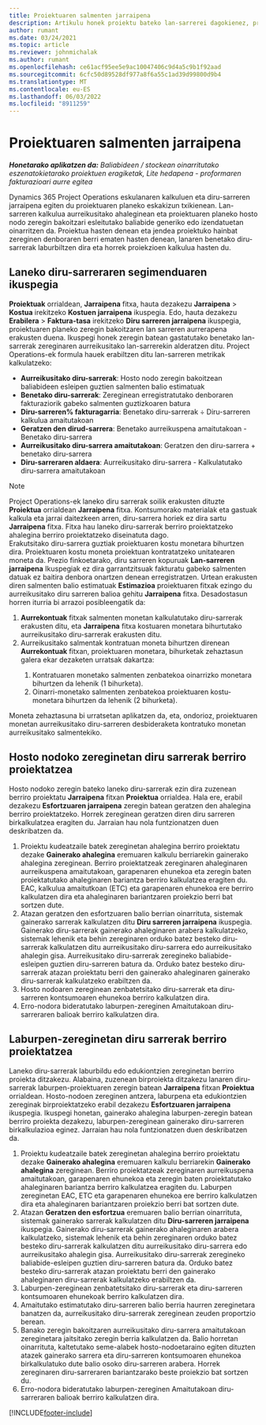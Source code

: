```yaml
---
title: Proiektuaren salmenten jarraipena
description: Artikulu honek proiektu bateko lan-sarrerei dagokienez, proiektu-eragiketei buruzko informazioa ematen du.
author: rumant
ms.date: 03/24/2021
ms.topic: article
ms.reviewer: johnmichalak
ms.author: rumant
ms.openlocfilehash: ce61acf95ee5e9ac10047406c9d4a5c9b1f92aad
ms.sourcegitcommit: 6cfc50d89528df977a8f6a55c1ad39d99800d9b4
ms.translationtype: MT
ms.contentlocale: eu-ES
ms.lasthandoff: 06/03/2022
ms.locfileid: "8911259"
---
```

# <a name="project-sales-tracking"></a>Proiektuaren salmenten jarraipena

_**Honetarako aplikatzen da:** Baliabideen / stockean oinarritutako eszenatokietarako proiektuen eragiketak, Lite hedapena - proformaren fakturazioari aurre egitea_

Dynamics 365 Project Operations eskulanaren kalkuluen eta diru-sarreren jarraipena egiten du proiektuaren planeko eskakizun txikienean. Lan-sarreren kalkulua aurreikusitako ahaleginean eta proiektuaren planeko hosto nodo zeregin bakoitzari esleitutako baliabide generiko edo izendatuetan oinarritzen da. Proiektua hasten denean eta jendea proiektuko hainbat zereginen denboraren berri ematen hasten denean, lanaren benetako diru-sarrerak laburbiltzen dira eta horrek proiekzioen kalkulua hasten du.

## <a name="labor-revenue-tracking-view"></a>Laneko diru-sarreraren segimenduaren ikuspegia

**Proiektuak** orrialdean, **Jarraipena** fitxa, hauta dezakezu **Jarraipena** > **Kostua** irekitzeko **Kostuen jarraipena** ikuspegia. Edo, hauta dezakezu **Erabilera** > **Faktura-tasa** irekitzeko **Diru sarreren jarraipena** ikuspegia, proiektuaren planeko zeregin bakoitzaren lan sarreren aurrerapena erakusten duena. Ikuspegi honek zeregin batean gastatutako benetako lan-sarrerak zereginaren aurreikusitako lan-sarrerekin alderatzen ditu. Project Operations-ek formula hauek erabiltzen ditu lan-sarreren metrikak kalkulatzeko:

- **Aurreikusitako diru-sarrerak**: Hosto nodo zeregin bakoitzean baliabideen esleipen guztien salmenten balio estimatuak
- **Benetako diru-sarrerak**: Zereginean erregistratutako denboraren fakturaziorik gabeko salmenten guztizkoaren batura
- **Diru-sarreren% fakturagarria**: Benetako diru-sarrerak ÷ Diru-sarreren kalkulua amaitutakoan
- **Geratzen den dirud-sarrera**: Benetako aurreikuspena amaitutakoan - Benetako diru-sarrera
- **Aurreikusitako diru-sarrera amaitutakoan**: Geratzen den diru-sarrera + benetako diru-sarrera
- **Diru-sarreraren aldaera**: Aurreikusitako diru-sarrera - Kalkulatutako diru-sarrera amaitutakoan


> [!NOTE]
> Project Operations-ek laneko diru sarrerak soilik erakusten dituzte **Proiektua** orrialdean **Jarraipena** fitxa. Kontsumorako materialak eta gastuak kalkula eta jarrai daitezkeen arren, diru-sarrera horiek ez dira sartu **Jarraipena** fitxa. Fitxa hau laneko diru-sarrerak berriro proiektatzeko ahalegina berriro proiektatzeko diseinatuta dago.  
> Erakutsitako diru-sarrera guztiak proiektuaren kostu monetara bihurtzen dira. Proiektuaren kostu moneta proiektuan kontratatzeko unitatearen moneta da. Prezio finkoetarako, diru sarreren kopuruak **Lan-sarreren jarraipena** Ikuspegiak ez dira garrantzitsuak fakturatu gabeko salmenten datuak ez baitira denbora onartzen denean erregistratzen.
> Urtean erakusten diren salmenten balio estimatuak **Estimazioa** proiektuaren fitxak ezingo du aurreikusitako diru sarreren balioa gehitu **Jarraipena** fitxa. Desadostasun horren iturria bi arrazoi posibleengatik da:
><ol>
   ><li> <b>Aurrekontuak</b> fitxak salmenten monetan kalkulatutako diru-sarrerak erakusten ditu, eta <b>Jarraipena</b> fitxa kostuaren monetara bihurtutako aurreikusitako diru-sarrerak erakusten ditu. </li>
   ><li> Aurreikusitako salmentak kontratuan moneta bihurtzen direnean <b>Aurrekontuak</b> fitxan, proiektuaren monetara, bihurketak zehaztasun galera ekar dezaketen urratsak dakartza: </li>
><ol>
><li> Kontratuaren monetako salmenten zenbatekoa oinarrizko monetara bihurtzen da lehenik (1 bihurketa).</li>
><li> Oinarri-monetako salmenten zenbatekoa proiektuaren kostu-monetara bihurtzen da lehenik (2 bihurketa). </li>
></ol>
></ol>
> Moneta zehaztasuna bi urratsetan aplikatzen da, eta, ondorioz, proiektuaren monetan aurreikusitako diru-sarreren desbideraketa kontratuko monetan aurreikusitako salmentekiko.
   

## <a name="reprojecting-revenues-on-leaf-node-tasks"></a>Hosto nodoko zereginetan diru sarrerak berriro proiektatzea

Hosto nodoko zeregin bateko laneko diru-sarrerak ezin dira zuzenean berriro proiektatu **Jarraipena** fitxan **Proiektua** orrialdea. Hala ere, erabil dezakezu **Esfortzuaren jarraipena** zeregin batean geratzen den ahalegina berriro proiektatzeko. Horrek zereginean geratzen diren diru sarreren birkalkulatzea eragiten du. Jarraian hau nola funtzionatzen duen deskribatzen da.

1. Proiektu kudeatzaile batek zereginetan ahalegina berriro proiektatu dezake **Gainerako ahalegina** eremuaren kalkulu berriarekin gainerako ahalegina zereginean. Berriro proiektatzeak zereginaren ahaleginaren aurreikuspena amaitutakoan, garapenaren ehunekoa eta zeregin baten proiektatutako ahaleginaren bariantza berriro kalkulatzea eragiten du. EAC, kalkulua amaitutkoan (ETC) eta garapenaren ehunekoa ere berriro kalkulatzen dira eta ahaleginaren bariantzaren proiekzio berri bat sortzen dute.
2. Atazan geratzen den esfortzuaren balio berrian oinarrituta, sistemak gainerako sarrerak kalkulatzen ditu **Diru sarreren jarraipena** ikuspegia. Gainerako diru-sarrerak gainerako ahaleginaren arabera kalkulatzeko, sistemak lehenik eta behin zereginaren orduko batez besteko diru-sarrerak kalkulatzen ditu aurreikusitako diru-sarrera edo aurreikusitako ahalegin gisa. Aurreikusitako diru-sarrerak zeregineko baliabide-esleipen guztien diru-sarreren batura da. Orduko batez besteko diru-sarrerak atazan proiektatu berri den gainerako ahaleginaren gainerako diru-sarrerak kalkulatzeko erabiltzen da.
3. Hosto nodoaren zereginean zenbatetsitako diru-sarrerak eta diru-sarreren kontsumoaren ehunekoa berriro kalkulatzen dira.
4. Erro-nodora bideratutako laburpen-zereginen Amaitutakoan diru-sarreraren balioak berriro kalkulatzen dira.

## <a name="reprojecting-revenues-on-summary-tasks"></a>Laburpen-zereginetan diru sarrerak berriro proiektatzea

Laneko diru-sarrerak laburbildu edo edukiontzien zereginetan berriro proiekta ditzakezu. Alabaina, zuzenean birproiekta ditzakezu lanaren diru-sarrerak laburpen-proiektuaren zeregin batean **Jarraipena** fitxan **Proiektua** orrialdean. Hosto-nodoen zereginen antzera, laburpena eta edukiontzien zereginak birproiektatzeko erabil dezakezu **Esfortzuaren jarraipena** ikuspegia. Ikuspegi honetan, gainerako ahalegina laburpen-zeregin batean berriro proiekta dezakezu, laburpen-zereginean gainerako diru-sarreren birkalkulazioa eginez. Jarraian hau nola funtzionatzen duen deskribatzen da.

1. Proiektu kudeatzaile batek zereginetan ahalegina berriro proiektatu dezake **Gainerako ahalegina** eremuaren kalkulu berriarekin **Gainerako ahalegina** zereginean. Berriro proiektatzeak zereginaren aurreikuspena amaitutakoan, garapenaren ehunekoa eta zeregin baten proiektatutako ahaleginaren bariantza berriro kalkulatzea eragiten du. Laburpen zereginetan EAC, ETC eta garapenaren ehunekoa ere berriro kalkulatzen dira eta ahaleginaren bariantzaren proiekzio berri bat sortzen dute.
2. Atazan **Geratzen den esfortzua** eremuaren balio berrian oinarrituta, sistemak gainerako sarrerak kalkulatzen ditu **Diru-sarreren jarraipena** ikuspegia. Gainerako diru-sarrerak gainerako ahaleginaren arabera kalkulatzeko, sistemak lehenik eta behin zereginaren orduko batez besteko diru-sarrerak kalkulatzen ditu aurreikusitako diru-sarrera edo aurreikusitako ahalegin gisa. Aurreikusitako diru-sarrerak zeregineko baliabide-esleipen guztien diru-sarreren batura da. Orduko batez besteko diru-sarrerak atazan proiektatu berri den gainerako ahaleginaren diru-sarrerak kalkulatzeko erabiltzen da.
3. Laburpen-zereginean zenbatetsitako diru-sarrerak eta diru-sarreren kontsumoaren ehunekoak berriro kalkulatzen dira.
4. Amaitutako estimatutako diru-sarreren balio berria haurren zereginetara banatzen da, aurreikusitako diru-sarrerak zereginean zeuden proportzio berean.
5. Banako zeregin bakoitzaren aurreikusitako diru-sarrera amaitutakoan zereginetara jaitsitako zeregin berria kalkulatzen da. Balio horretan oinarrituta, kaltetutako seme-alabek hosto-nodoetaraino egiten dituzten atazek gainerako sarrera eta diru-sarreren kontsumoaren ehunekoa birkalkulatuko dute balio osoko diru-sarreren arabera. Horrek zereginaren diru-sarreraren bariantzarako beste proiekzio bat sortzen du. 
6. Erro-nodora bideratutako laburpen-zereginen Amaitutakoan diru-sarreraren balioak berriro kalkulatzen dira.


[!INCLUDE[footer-include](../includes/footer-banner.md)]

